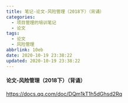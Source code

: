 ```yaml
---
title: 笔记-论文-风险管理（2018下）（背诵）
categories:
  - 项目管理的培训笔记
  - 论文
tags:
  - 论文
  - 风险管理
abbrlink: 10eb
date: 2020-10-19 23:38:22
updated: 2020-10-19 23:38:22
---
```


#### 论文-风险管理（2018下）（背诵）

<https://docs.qq.com/doc/DQm1kT1h5dGhsd2Rq>
